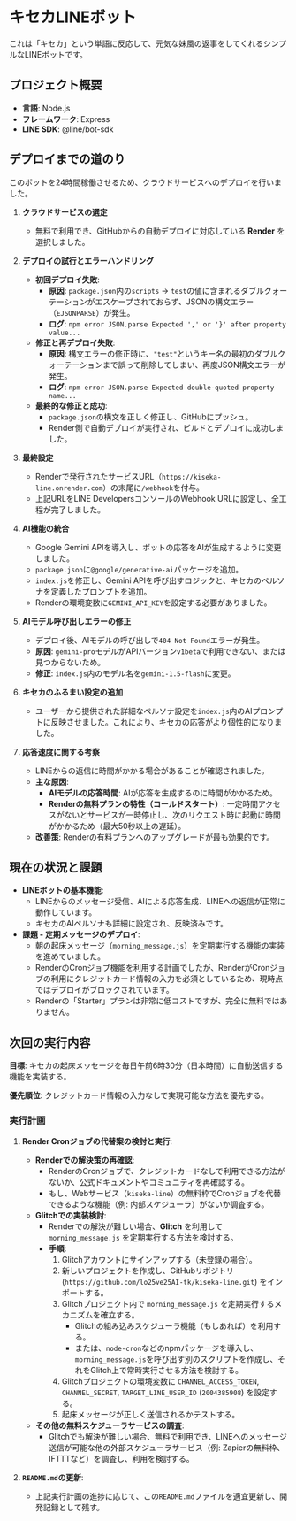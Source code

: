 # キセカLINEボット

これは「キセカ」という単語に反応して、元気な妹風の返事をしてくれるシンプルなLINEボットです。

## プロジェクト概要

- **言語**: Node.js
- **フレームワーク**: Express
- **LINE SDK**: @line/bot-sdk

## デプロイまでの道のり

このボットを24時間稼働させるため、クラウドサービスへのデプロイを行いました。

1.  **クラウドサービスの選定**
    - 無料で利用でき、GitHubからの自動デプロイに対応している **Render** を選択しました。

2.  **デプロイの試行とエラーハンドリング**
    - **初回デプロイ失敗**:
        - **原因**: `package.json`内の`scripts` -> `test`の値に含まれるダブルクォーテーションがエスケープされておらず、JSONの構文エラー（`EJSONPARSE`）が発生。
        - **ログ**: `npm error JSON.parse Expected ',' or '}' after property value...`
    - **修正と再デプロイ失敗**:
        - **原因**: 構文エラーの修正時に、`"test"`というキー名の最初のダブルクォーテーションまで誤って削除してしまい、再度JSON構文エラーが発生。
        - **ログ**: `npm error JSON.parse Expected double-quoted property name...`
    - **最終的な修正と成功**:
        - `package.json`の構文を正しく修正し、GitHubにプッシュ。
        - Render側で自動デプロイが実行され、ビルドとデプロイに成功しました。

3.  **最終設定**
    - Renderで発行されたサービスURL（`https://kiseka-line.onrender.com`）の末尾に`/webhook`を付与。
    - 上記URLをLINE DevelopersコンソールのWebhook URLに設定し、全工程が完了しました。

4.  **AI機能の統合**
    - Google Gemini APIを導入し、ボットの応答をAIが生成するように変更しました。
    - `package.json`に`@google/generative-ai`パッケージを追加。
    - `index.js`を修正し、Gemini APIを呼び出すロジックと、キセカのペルソナを定義したプロンプトを追加。
    - Renderの環境変数に`GEMINI_API_KEY`を設定する必要がありました。

5.  **AIモデル呼び出しエラーの修正**
    - デプロイ後、AIモデルの呼び出しで`404 Not Found`エラーが発生。
    - **原因**: `gemini-pro`モデルがAPIバージョン`v1beta`で利用できない、または見つからないため。
    - **修正**: `index.js`内のモデル名を`gemini-1.5-flash`に変更。

6.  **キセカのふるまい設定の追加**
    - ユーザーから提供された詳細なペルソナ設定を`index.js`内のAIプロンプトに反映させました。これにより、キセカの応答がより個性的になりました。

7.  **応答速度に関する考察**
    - LINEからの返信に時間がかかる場合があることが確認されました。
    - **主な原因**:
        - **AIモデルの応答時間**: AIが応答を生成するのに時間がかかるため。
        - **Renderの無料プランの特性（コールドスタート）**: 一定時間アクセスがないとサービスが一時停止し、次のリクエスト時に起動に時間がかかるため（最大50秒以上の遅延）。
    - **改善策**: Renderの有料プランへのアップグレードが最も効果的です。

## 現在の状況と課題

*   **LINEボットの基本機能**:
    *   LINEからのメッセージ受信、AIによる応答生成、LINEへの返信が正常に動作しています。
    *   キセカのAIペルソナも詳細に設定され、反映済みです。
*   **課題 - 定期メッセージのデプロイ**:
    *   朝の起床メッセージ（`morning_message.js`）を定期実行する機能の実装を進めていました。
    *   RenderのCronジョブ機能を利用する計画でしたが、RenderがCronジョブの利用にクレジットカード情報の入力を必須としているため、現時点ではデプロイがブロックされています。
    *   Renderの「Starter」プランは非常に低コストですが、完全に無料ではありません。

## 次回の実行内容

**目標**: キセカの起床メッセージを毎日午前6時30分（日本時間）に自動送信する機能を実装する。

**優先順位**: クレジットカード情報の入力なしで実現可能な方法を優先する。

### 実行計画

1.  **Render Cronジョブの代替案の検討と実行**:
    *   **Renderでの解決策の再確認**:
        *   RenderのCronジョブで、クレジットカードなしで利用できる方法がないか、公式ドキュメントやコミュニティを再確認する。
        *   もし、Webサービス（`kiseka-line`）の無料枠でCronジョブを代替できるような機能（例: 内部スケジューラ）がないか調査する。
    *   **Glitchでの実装検討**:
        *   Renderでの解決が難しい場合、**Glitch** を利用して `morning_message.js` を定期実行する方法を検討する。
        *   **手順**:
            1.  Glitchアカウントにサインアップする（未登録の場合）。
            2.  新しいプロジェクトを作成し、GitHubリポジトリ (`https://github.com/lo25ve25AI-tk/kiseka-line.git`) をインポートする。
            3.  Glitchプロジェクト内で `morning_message.js` を定期実行するメカニズムを確立する。
                *   Glitchの組み込みスケジューラ機能（もしあれば）を利用する。
                *   または、`node-cron`などのnpmパッケージを導入し、`morning_message.js`を呼び出す別のスクリプトを作成し、それをGlitch上で常時実行させる方法を検討する。
            4.  Glitchプロジェクトの環境変数に `CHANNEL_ACCESS_TOKEN`, `CHANNEL_SECRET`, `TARGET_LINE_USER_ID` (`2004385908`) を設定する。
            5.  起床メッセージが正しく送信されるかテストする。
    *   **その他の無料スケジューラサービスの調査**:
        *   Glitchでも解決が難しい場合、無料で利用でき、LINEへのメッセージ送信が可能な他の外部スケジューラサービス（例: Zapierの無料枠、IFTTTなど）を調査し、利用を検討する。

2.  **`README.md`の更新**:
    *   上記実行計画の進捗に応じて、この`README.md`ファイルを適宜更新し、開発記録として残す。
